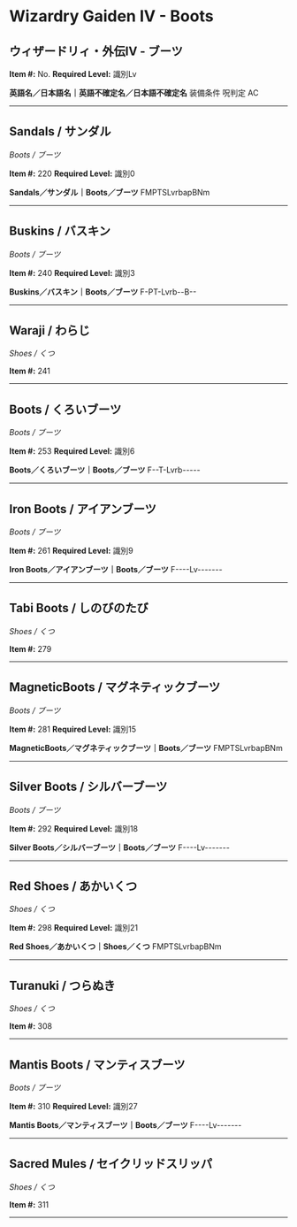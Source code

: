 # Wizardry Gaiden IV - Boots

## ウィザードリィ・外伝IV - ブーツ

**Item #:** No.
**Required Level:** 識別Lv</TD>
<TD COLSPAN=8 NOWRAP><B>英語名／日本語名｜英語不確定名／日本語不確定名</B></TD>
</TR><TR ALIGN="CENTER" BGCOLOR="#999999" VALIGN="MIDDLE">
<TD NOWRAP>装備条件</TD>
<TD NOWRAP>呪判定</TD>
<TD NOWRAP>AC

---

## Sandals / サンダル
*Boots / ブーツ*

**Item #:** 220
**Required Level:** 識別0</TD>
<TD COLSPAN=8 NOWRAP><A NAME="220"></A><B>Sandals／サンダル｜Boots／ブーツ</B></TD>
</TR><TR ALIGN="CENTER" VALIGN="MIDDLE">
<TD NOWRAP>FMPTSLvrbapBNm

---

## Buskins / バスキン
*Boots / ブーツ*

**Item #:** 240
**Required Level:** 識別3</TD>
<TD COLSPAN=8 NOWRAP><A NAME="240"></A><B>Buskins／バスキン｜Boots／ブーツ</B></TD>
</TR><TR ALIGN="CENTER" VALIGN="MIDDLE">
<TD NOWRAP>F-PT-Lvrb--B--

---

## Waraji / わらじ
*Shoes / くつ*

**Item #:** 241

---

## Boots / くろいブーツ
*Boots / ブーツ*

**Item #:** 253
**Required Level:** 識別6</TD>
<TD COLSPAN=8 NOWRAP><A NAME="253"></A><B>Boots／くろいブーツ｜Boots／ブーツ</B></TD>
</TR><TR ALIGN="CENTER" VALIGN="MIDDLE">
<TD NOWRAP>F--T-Lvrb-----

---

## Iron Boots / アイアンブーツ
*Boots / ブーツ*

**Item #:** 261
**Required Level:** 識別9</TD>
<TD COLSPAN=8 NOWRAP><A NAME="261"></A><B>Iron Boots／アイアンブーツ｜Boots／ブーツ</B></TD>
</TR><TR ALIGN="CENTER" VALIGN="MIDDLE">
<TD NOWRAP>F----Lv-------

---

## Tabi Boots / しのびのたび
*Shoes / くつ*

**Item #:** 279

---

## MagneticBoots / マグネティックブーツ
*Boots / ブーツ*

**Item #:** 281
**Required Level:** 識別15</TD>
<TD COLSPAN=8 NOWRAP><A NAME="281"></A><B>MagneticBoots／マグネティックブーツ｜Boots／ブーツ</B></TD>
</TR><TR ALIGN="CENTER" VALIGN="MIDDLE">
<TD NOWRAP>FMPTSLvrbapBNm

---

## Silver Boots / シルバーブーツ
*Boots / ブーツ*

**Item #:** 292
**Required Level:** 識別18</TD>
<TD COLSPAN=8 NOWRAP><A NAME="292"></A><B>Silver Boots／シルバーブーツ｜Boots／ブーツ</B></TD>
</TR><TR ALIGN="CENTER" VALIGN="MIDDLE">
<TD NOWRAP>F----Lv-------

---

## Red Shoes / あかいくつ
*Shoes / くつ*

**Item #:** 298
**Required Level:** 識別21</TD>
<TD COLSPAN=8 NOWRAP><A NAME="298"></A><B>Red Shoes／あかいくつ｜Shoes／くつ</B></TD>
</TR><TR ALIGN="CENTER" VALIGN="MIDDLE">
<TD NOWRAP>FMPTSLvrbapBNm

---

## Turanuki / つらぬき
*Shoes / くつ*

**Item #:** 308

---

## Mantis Boots / マンティスブーツ
*Boots / ブーツ*

**Item #:** 310
**Required Level:** 識別27</TD>
<TD COLSPAN=8 NOWRAP><A NAME="310"></A><B>Mantis Boots／マンティスブーツ｜Boots／ブーツ</B></TD>
</TR><TR ALIGN="CENTER" VALIGN="MIDDLE">
<TD NOWRAP>F----Lv-------

---

## Sacred Mules / セイクリッドスリッパ
*Shoes / くつ*

**Item #:** 311

---

